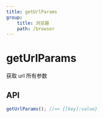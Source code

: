 ```yaml
---
title: getUrlParams
group:
    title: 浏览器
    path: /browser
---
```


# getUrlParams

获取 url 所有参数

## API

```ts
getUrlParams(); //=> {[key]:value}
```
